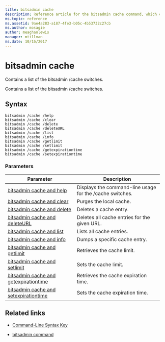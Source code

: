 ```yaml
---
title: bitsadmin cache
description: Reference article for the bitsadmin cache command, which contains a list of the bitsadmin cache switches.
ms.topic: reference
ms.assetid: 9ae4a283-a187-4fe3-b05c-4b53732c27cb
ms.author: mosagie
author: meaghanlewis
manager: mtillman
ms.date: 10/16/2017
---
```

# bitsadmin cache



Contains a list of the bitsadmin /cache switches.

Contains a list of the bitsadmin /cache switches.

## Syntax

```
bitsadmin /cache /help
bitsadmin /cache /clear
bitsadmin /cache /delete
bitsadmin /cache /deleteURL
bitsadmin /cache /list
bitsadmin /cache /info
bitsadmin /cache /getlimit
bitsadmin /cache /setlimit
bitsadmin /cache /getexpirationtime
bitsadmin /cache /setexpirationtime
```

### Parameters

| Parameter | Description |
| -------------- | -------------- |
| [bitsadmin cache and help](bitsadmin-cache-and-help.md) | Displays the command-line usage for the /cache switches. |
| [bitsadmin cache and clear](bitsadmin-cache-clear.md) | Purges the local cache. |
| [bitsadmin cache and delete](bitsadmin-cache-and-delete.md) | Deletes a cache entry. |
| [bitsadmin cache and deleteURL](bitsadmin-cache-and-deleteurl.md) | Deletes all cache entries for the given URL. |
| [bitsadmin cache and list](bitsadmin-cache-and-list.md) | Lists all cache entries. |
| [bitsadmin cache and info](bitsadmin-cache-and-info.md) | Dumps a specific cache entry. |
| [bitsadmin cache and getlimit](bitsadmin-cache-and-getlimit.md) | Retrieves the cache limit. |
| [bitsadmin cache and setlimit](bitsadmin-cache-and-setlimit.md) | Sets the cache limit. |
| [bitsadmin cache and getexpirationtime](bitsadmin-cache-and-getexpirationtime.md) | Retrieves the cache expiration time. |
| [bitsadmin cache and setexpirationtime](bitsadmin-cache-and-setexpirationtime.md) | Sets the cache expiration time. |

## Related links

- [Command-Line Syntax Key](command-line-syntax-key.md)

- [bitsadmin command](bitsadmin.md)
